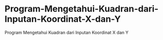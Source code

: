 # Program-Mengetahui-Kuadran-dari-Inputan-Koordinat-X-dan-Y
Program Mengetahui Kuadran dari Inputan Koordinat X dan Y
